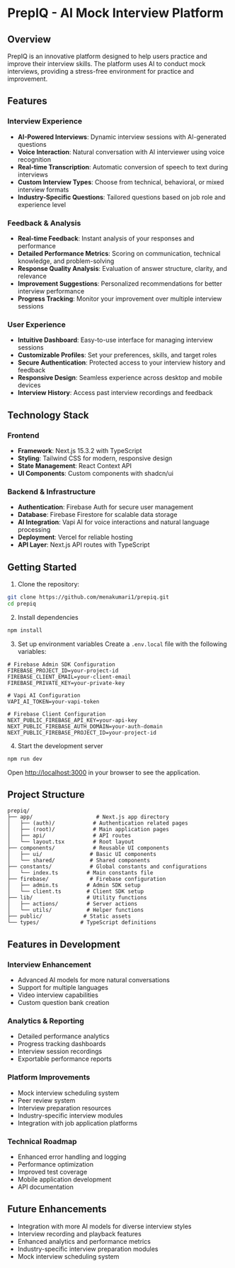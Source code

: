 # PrepIQ - AI Mock Interview Platform

## Overview

PrepIQ is an innovative platform designed to help users practice and improve their interview skills. The platform uses AI to conduct mock interviews, providing a stress-free environment for practice and improvement.

## Features

### Interview Experience

- **AI-Powered Interviews**: Dynamic interview sessions with AI-generated questions
- **Voice Interaction**: Natural conversation with AI interviewer using voice recognition
- **Real-time Transcription**: Automatic conversion of speech to text during interviews
- **Custom Interview Types**: Choose from technical, behavioral, or mixed interview formats
- **Industry-Specific Questions**: Tailored questions based on job role and experience level

### Feedback & Analysis

- **Real-time Feedback**: Instant analysis of your responses and performance
- **Detailed Performance Metrics**: Scoring on communication, technical knowledge, and problem-solving
- **Response Quality Analysis**: Evaluation of answer structure, clarity, and relevance
- **Improvement Suggestions**: Personalized recommendations for better interview performance
- **Progress Tracking**: Monitor your improvement over multiple interview sessions

### User Experience

- **Intuitive Dashboard**: Easy-to-use interface for managing interview sessions
- **Customizable Profiles**: Set your preferences, skills, and target roles
- **Secure Authentication**: Protected access to your interview history and feedback
- **Responsive Design**: Seamless experience across desktop and mobile devices
- **Interview History**: Access past interview recordings and feedback

## Technology Stack

### Frontend

- **Framework**: Next.js 15.3.2 with TypeScript
- **Styling**: Tailwind CSS for modern, responsive design
- **State Management**: React Context API
- **UI Components**: Custom components with shadcn/ui

### Backend & Infrastructure

- **Authentication**: Firebase Auth for secure user management
- **Database**: Firebase Firestore for scalable data storage
- **AI Integration**: Vapi AI for voice interactions and natural language processing
- **Deployment**: Vercel for reliable hosting
- **API Layer**: Next.js API routes with TypeScript

## Getting Started

1. Clone the repository:
```bash
git clone https://github.com/menakumari1/prepiq.git
cd prepiq
```

2. Install dependencies

```bash
npm install
```

3. Set up environment variables
   Create a `.env.local` file with the following variables:

```
# Firebase Admin SDK Configuration
FIREBASE_PROJECT_ID=your-project-id
FIREBASE_CLIENT_EMAIL=your-client-email
FIREBASE_PRIVATE_KEY=your-private-key

# Vapi AI Configuration
VAPI_AI_TOKEN=your-vapi-token

# Firebase Client Configuration
NEXT_PUBLIC_FIREBASE_API_KEY=your-api-key
NEXT_PUBLIC_FIREBASE_AUTH_DOMAIN=your-auth-domain
NEXT_PUBLIC_FIREBASE_PROJECT_ID=your-project-id
```

4. Start the development server

```bash
npm run dev
```

Open [http://localhost:3000](http://localhost:3000) in your browser to see the application.

## Project Structure

```
prepiq/
├── app/                    # Next.js app directory
│   ├── (auth)/            # Authentication related pages
│   ├── (root)/            # Main application pages
│   ├── api/               # API routes
│   └── layout.tsx         # Root layout
├── components/            # Reusable UI components
│   ├── ui/               # Basic UI components
│   └── shared/           # Shared components
├── constants/            # Global constants and configurations
│   └── index.ts         # Main constants file
├── firebase/             # Firebase configuration
│   ├── admin.ts         # Admin SDK setup
│   └── client.ts        # Client SDK setup
├── lib/                 # Utility functions
│   ├── actions/         # Server actions
│   └── utils/           # Helper functions
├── public/             # Static assets
└── types/             # TypeScript definitions
```

## Features in Development

### Interview Enhancement

- Advanced AI models for more natural conversations
- Support for multiple languages
- Video interview capabilities
- Custom question bank creation

### Analytics & Reporting

- Detailed performance analytics
- Progress tracking dashboards
- Interview session recordings
- Exportable performance reports

### Platform Improvements

- Mock interview scheduling system
- Peer review system
- Interview preparation resources
- Industry-specific interview modules
- Integration with job application platforms

### Technical Roadmap

- Enhanced error handling and logging
- Performance optimization
- Improved test coverage
- Mobile application development
- API documentation

## Future Enhancements

- Integration with more AI models for diverse interview styles
- Interview recording and playback features
- Enhanced analytics and performance metrics
- Industry-specific interview preparation modules
- Mock interview scheduling system
